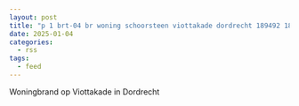 ```yaml
---
layout: post
title: "p 1 brt-04 br woning schoorsteen viottakade dordrecht 189492 186651 186631 186531"
date: 2025-01-04
categories: 
  - rss
tags: 
  - feed
---
```


Woningbrand op Viottakade in Dordrecht

